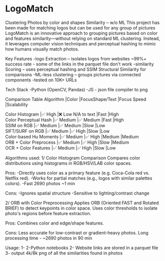 # LogoMatch
Clustering Photos by color and shapes Similarity – w/o ML
This project has been made for matching logos but can be used for any group of pictures
LogoMatch is an innovative approach to grouping pictures based on color and features similarity—without relying on standard ML clustering. Instead, it leverages computer vision techniques and perceptual hashing to mimic how humans visually match photos.

Key Features
-logo Extraction – isolates logos from websites ~99%+ success rate - some of the links in the parquet file don't work
-similarity Scoring – uses perceptual hashing and SSIM Structural Similarity for comparisons
-ML-less clustering – groups pictures via connected components
-tested on 10K+ URLs

Tech Stack
-Python (OpenCV, Pandas)
-JS - json file compiler to png

Comparison Table
Algorithm    	         |Color      |FocusShape/Text       |Focus Speed	     |Scalability <br>

Color Histogram	       |✅ High	   |❌ Low N/A to text	   |Fast	             |High			<br>
Color Perceptual Hash	 |✅ Medium	 |✅ Medium	             |Fast	             |High			<br>
SSIM on RGB          	 |✅ Medium	 |✅ Medium	             |Slow	             |Low				<br>
SIFT/SURF on RGB	     |✅ Medium  |✅ High	             |Slow	             |Low			<br>
Color-based Hu Moments |✅ Medium	 |✅ High              |Medium             |Medium			<br>
ORB + Color Preprocess |✅ Medium	 |✅ High	              |Slow	               |Medium			<br>
OCR + Color Features	 |✅ Medium	 |✅ High               |Slow	               |Low			<br>

Algorithms used:
1/ Color Histogram Comparison
Compares color distributions using histograms in RGB/HSV/LAB color spaces.

Pros:
-Directly uses color as a primary feature (e.g. Coca-Cola red vs. Netflix red).
-Works for partial matches (e.g., logos with similar palettes colors).
-Fast 2690 photos ~1 min

Cons:
-Ignores spatial structure
-Sensitive to lighting/contrast change

2/ ORB with Color Preprocessing
Applies ORB (Oriented FAST and Rotated BRIEF) to detect keypoints in color space.
Uses color thresholds to isolate photo's regions before feature extraction.

Pros:
Combines color and edge/shape features.

Cons:
Less accurate for low-contrast or gradient-heavy photos.
Long processing time - ~2690 photos in 90 min

Usage:
1- 2-Python notebooks
2- Website links are stored in a parquet file
3- output 4k/8k png of all the similarities found in photos

